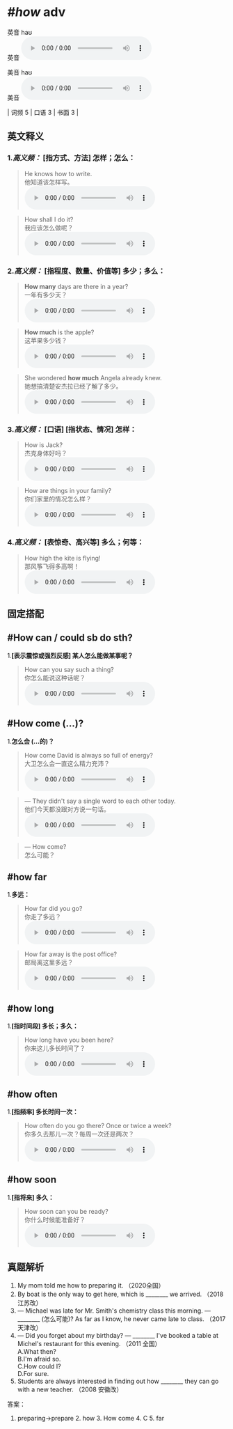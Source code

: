 # ***\#how*** adv
英音 haʊ  
英音
<audio src="./media/how-B.aac" controls="controls"></audio>

美音 haʊ  
美音
<audio src="./media/how .aac" controls="controls"></audio>



| 词频 5 | 口语 3 | 书面 3 |  

英文释义
---
### 1.*高义频：* **[指方式、方法] 怎样；怎么：**  

 > He knows how to write.  
 > 他知道该怎样写。    
<audio src="./media/how-1.aac" controls="controls"></audio>

 > How shall I do it?  
 > 我应该怎么做呢？    
<audio src="./media/how-2.aac" controls="controls"></audio>

### 2.*高义频：* **[指程度、数量、价值等] 多少；多么：**  

 > **How many** days are there in a year?  
 > 一年有多少天？    
<audio src="./media/how-3.aac" controls="controls"></audio>

 > **How much** is the apple?  
 > 这苹果多少钱？    
<audio src="./media/how-4.aac" controls="controls"></audio>

 > She wondered **how much** Angela already knew.  
 > 她想搞清楚安杰拉已经了解了多少。    
<audio src="./media/how-5.aac" controls="controls"></audio>

### 3.*高义频：* **[口语] [指状态、情况] 怎样：**  

 > How is Jack?  
 > 杰克身体好吗？    
<audio src="./media/how-6.aac" controls="controls"></audio>

 > How are things in your family?  
 > 你们家里的情况怎么样？    
<audio src="./media/how-517_AAC.aac" controls="controls"></audio>

### 4.*高义频：* **[表惊奇、高兴等] 多么；何等：**  

 > How high the kite is flying!  
 > 那风筝飞得多高啊！    
<audio src="./media/how-9.aac" controls="controls"></audio>


固定搭配
---
## \#How can / could sb do sth?
1.**[表示震惊或强烈反感] 某人怎么能做某事呢？**  

 > How can you say such a thing?  
 > 你怎么能说这种话呢？    
<audio src="./media/how-517-1_AAC.aac" controls="controls"></audio>

## \#How come (...)?
1.**怎么会 (…的)？**  

 > How come David is always so full of energy?  
 > 大卫怎么会一直这么精力充沛？    
<audio src="./media/how-11.aac" controls="controls"></audio>

 > — They didn't say a single word to each other today.  
 > 他们今天都没跟对方说一句话。    
<audio src="./media/how-12.aac" controls="controls"></audio>

 > — How come?  
 > 怎么可能？    

## \#how far
1.**多远：**  

 > How far did you go?  
 > 你走了多远？    
<audio src="./media/how-13.aac" controls="controls"></audio>

 > How far away is the post office?  
 > 邮局离这里多远？    
<audio src="./media/how-14.aac" controls="controls"></audio>

## \#how long
1.**[指时间段] 多长；多久：**  

 > How long have you been here?  
 > 你来这儿多长时间了？    
<audio src="./media/how-15.aac" controls="controls"></audio>

## \#how often
1.**[指频率] 多长时间一次：**  

 > How often do you go there? Once or twice a week?  
 > 你多久去那儿一次？每周一次还是两次？    
<audio src="./media/how-16.aac" controls="controls"></audio>

## \#how soon
1.**[指将来] 多久：**  

 > How soon can you be ready?  
 > 你什么时候能准备好？    
<audio src="./media/how-17.aac" controls="controls"></audio>


真题解析
---
1. My mom told me how to preparing it.  （2020全国）  
2. By boat is the only way to get here, which is ________ we arrived.  （2018 江苏改）  
3. — Michael was late for Mr. Smith's chemistry class this morning.
— ________ (怎么可能)? As far as I know, he never came late to class.  （2017 天津改）  
4. — Did you forget about my birthday?
— ________ I've booked a table at Michel's restaurant for this evening.  （2011 全国）  
A.What then?  
B.I'm afraid so.  
C.How could I?  
D.For sure.  
5. Students are always interested in finding out how ________ they can go with a new teacher.  （2008 安徽改）  

答案：
1. preparing→prepare  2. how  3. How come  4. C  5. far  

